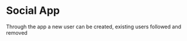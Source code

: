 <h1>Social App</h1>
<p>Through the app a new user can be created, existing users followed and removed</p>